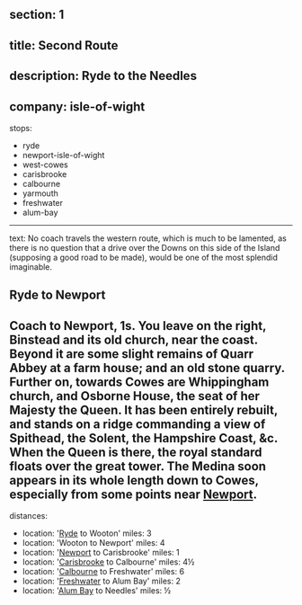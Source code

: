 ﻿section: 1
----
title: Second Route
----
description: Ryde to the Needles
----
company: isle-of-wight
----
stops:
- ryde
- newport-isle-of-wight
- west-cowes
- carisbrooke
- calbourne
- yarmouth
- freshwater
- alum-bay
----
text: No coach travels the western route, which is much to be lamented, as there is no question that a drive over the Downs on this side of the Island (supposing a good road to be made), would be one of the most splendid imaginable.

## Ryde to Newport
Coach to Newport, 1s. You leave on the right, Binstead and its old church, near the coast. Beyond it are some slight remains of Quarr Abbey at a farm house; and an old stone quarry. Further on, towards Cowes are Whippingham church, and Osborne House, the seat of her Majesty the Queen. It has been entirely rebuilt, and stands on a ridge commanding a view of Spithead, the Solent, the Hampshire Coast, &c. When the Queen is there, the royal standard floats over the great tower. The Medina soon appears in its whole length down to Cowes, especially from some points near [Newport](/stations/newport).
----
distances:
- location: '[Ryde](/stations/ryde) to Wooton'
  miles: 3
- location: 'Wooton to Newport'
  miles: 4
- location: '[Newport](/stations/newport) to Carisbrooke'
  miles: 1
- location: '[Carisbrooke](/stations/carisbrooke) to Calbourne'
  miles: 4½
- location: '[Calbourne](/stations/calbourne) to Freshwater'
  miles: 6
- location: '[Freshwater](/stations/freshwater) to Alum Bay'
  miles: 2
- location: '[Alum Bay](/stations/alum-bay) to Needles'
  miles: ½
